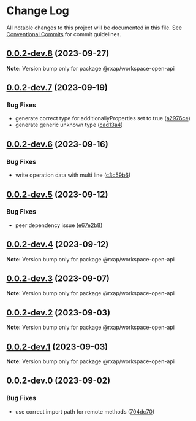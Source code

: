 # Change Log

All notable changes to this project will be documented in this file.
See [Conventional Commits](https://conventionalcommits.org) for commit guidelines.

## [0.0.2-dev.8](https://gitlab.com/rxap/packages/compare/@rxap/workspace-open-api@0.0.2-dev.7...@rxap/workspace-open-api@0.0.2-dev.8) (2023-09-27)

**Note:** Version bump only for package @rxap/workspace-open-api

## [0.0.2-dev.7](https://gitlab.com/rxap/packages/compare/@rxap/workspace-open-api@0.0.2-dev.6...@rxap/workspace-open-api@0.0.2-dev.7) (2023-09-19)

### Bug Fixes

- generate correct type for additionallyProperties set to true ([a2976ce](https://gitlab.com/rxap/packages/commit/a2976ce37c224db87d5fdbbd39d0afcd9652c36d))
- generate generic unknown type ([cad13a4](https://gitlab.com/rxap/packages/commit/cad13a4c32ae120adea3c31329f5d10d97f6b1cb))

## [0.0.2-dev.6](https://gitlab.com/rxap/packages/compare/@rxap/workspace-open-api@0.0.2-dev.5...@rxap/workspace-open-api@0.0.2-dev.6) (2023-09-16)

### Bug Fixes

- write operation data with multi line ([c3c59b6](https://gitlab.com/rxap/packages/commit/c3c59b61ea4880db2442bae0d0d11b7eb94e5d22))

## [0.0.2-dev.5](https://gitlab.com/rxap/packages/compare/@rxap/workspace-open-api@0.0.2-dev.4...@rxap/workspace-open-api@0.0.2-dev.5) (2023-09-12)

### Bug Fixes

- peer dependency issue ([e67e2b8](https://gitlab.com/rxap/packages/commit/e67e2b8eb884b598536d16c2c544a9ad9be5b53e))

## [0.0.2-dev.4](https://gitlab.com/rxap/packages/compare/@rxap/workspace-open-api@0.0.2-dev.3...@rxap/workspace-open-api@0.0.2-dev.4) (2023-09-12)

**Note:** Version bump only for package @rxap/workspace-open-api

## [0.0.2-dev.3](https://gitlab.com/rxap/packages/compare/@rxap/workspace-open-api@0.0.2-dev.2...@rxap/workspace-open-api@0.0.2-dev.3) (2023-09-07)

**Note:** Version bump only for package @rxap/workspace-open-api

## [0.0.2-dev.2](https://gitlab.com/rxap/packages/compare/@rxap/workspace-open-api@0.0.2-dev.1...@rxap/workspace-open-api@0.0.2-dev.2) (2023-09-03)

**Note:** Version bump only for package @rxap/workspace-open-api

## [0.0.2-dev.1](https://gitlab.com/rxap/packages/compare/@rxap/workspace-open-api@0.0.2-dev.0...@rxap/workspace-open-api@0.0.2-dev.1) (2023-09-03)

**Note:** Version bump only for package @rxap/workspace-open-api

## 0.0.2-dev.0 (2023-09-02)

### Bug Fixes

- use correct import path for remote methods ([704dc70](https://gitlab.com/rxap/packages/commit/704dc7054c6083e6c450a2988010d8c7651b701e))
